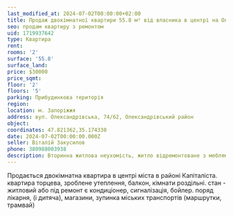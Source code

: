 ```yaml
---
last_modified_at: 2024-07-02T00:00:00+02:00
title: Продаж двокімнатної квартири 55.8 м² від власника в центрі на Олександрівській
seo: продам квартиру з ремонтом
uid: 1719937642
type: Квартира
rent:
rooms: '2'
surface: '55.8'
surface_land:
price: $30000
price_sqmt:
floor: '2'
floors: '5'
parking: Прибудинкова територія
region:
location: м. Запоріжжя
address: вул. Олександрівська, 74/62, Олександрівський район
object:
coordinates: 47.821362,35.174330
date: 2024-07-02T00:00:00.000Z
seller: Віталій Закусилов
phone: 380988003938
description: Вторинна житлова неухомість, житло відремонтоване з меблями і технікою, придатне і готове для проживання
---
```


Продається двокімнатна квартира в центрі міста в районі Капіталіста. квартира торцева, зроблене утеплення, балкон, кімнати роздільні. стан - житловий або під ремонт є кондиціонер, сигналізація, бойлер. поряд лікарня, (і дитяча), магазини, зупинка міських транспортів (маршрутки, трамвай)
